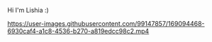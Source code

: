 Hi I'm Lishia :)


https://user-images.githubusercontent.com/99147857/169094468-6930caf4-a1c8-4536-b270-a819edcc98c2.mp4

